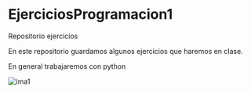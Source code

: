 # EjerciciosProgramacion1
Repositorio ejercicios

En este repositorio guardamos algunos ejercicios que haremos en clase. 

En general trabajaremos con python

![ima1](https://www.python.org/static/img/python-logo.png)

